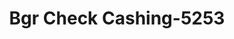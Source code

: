 ---
f_zip-code: 51534
f_state-code: IA
title: Bgr Check Cashing-5253
f_phone: 712-527-5952
f_city-only: Glenwood
f_address: 510 Coolidge Street Glenwood
f_location-unique-id: '5253'
slug: bgr-check-cashing-5253
updated-on: '2024-05-30T13:46:58.046Z'
created-on: '2024-05-30T13:36:59.803Z'
published-on: '2024-05-30T13:54:32.469Z'
f_city-state: cms/city/glenwood-ia.md
f_company: cms/company/bgr-check-cashing.md
f_state: cms/state/iowa.md
layout: '[payday-loan].html'
tags: payday-loan
---